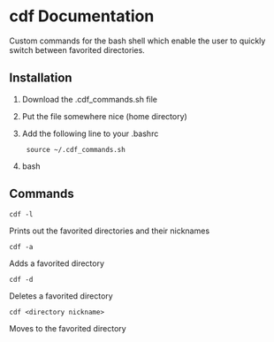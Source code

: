# cdf Documentation
Custom commands for the bash shell which enable the user to quickly switch between favorited directories.

## Installation
1. Download the .cdf_commands.sh file
2. Put the file somewhere nice (home directory)
3. Add the following line to your .bashrc

        source ~/.cdf_commands.sh
4. bash

## Commands
    cdf -l
Prints out the favorited directories and their nicknames

    cdf -a
Adds a favorited directory

    cdf -d
Deletes a favorited directory

    cdf <directory nickname>
Moves to the favorited directory
